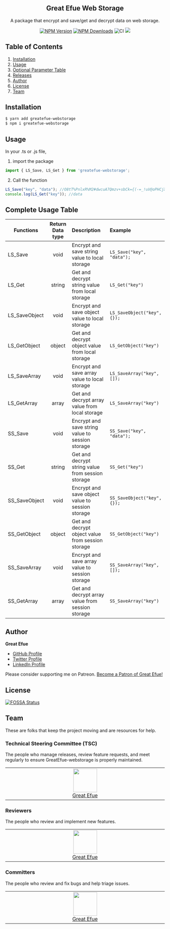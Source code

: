 <h2 align="center">Great Efue Web Storage</h2>

<p align="center">A package that encrypt and save/get and decrypt data on web storage.</p>

<p align="center">
    <a href="https://www.npmjs.com/package/greatefue-webstorage"><img src="https://img.shields.io/npm/v/greatefue-webstorage.svg?style=flat-square" alt="NPM Version" /></a>
    <a href="https://www.npmjs.com/package/greatefue-webstorage"><img src="https://img.shields.io/npm/dm/greatefue-webstorage.svg?style=flat-square" alt="NPM Downloads" /></a>
    <img src="https://github.com/greatefue/greatefue-webstorage/workflows/CI/badge.svg" alt="CI" />
    <a href="https://github.com/greatefue/greatefue-webstorage/tree/1.0.4"></a>
    <a href="https://app.fossa.com/api/projects/git%2Bgithub.com%2Fgreatefue%2Fgreatefue-webstorage.svg?type=shield"><img src="https://app.fossa.com/api/projects/git%2Bgithub.com%2Fgreatefue%2Fgreatefue-webstorage.svg?type=shield"/></a>
</p>


## Table of Contents

1. [Installation](#installation)
2. [Usage](#usage)
3. [Optional Parameter Table](#complete-usage-table)
4. [Releases](./HISTORY.md)
4. [Author](#author)
6. [License](#license)
7. [Team](#team)
<!-- 13. [Technology Sponsors](#technology-sponsors) -->

## <a name="installation"></a>Installation

```bash
$ yarn add greatefue-webstorage
$ npm i greatefue-webstorage
```

## <a name="usage"></a>Usage

In your .ts or .js file, 


1. import the package

```ts
import { LS_Save, LS_Get } from 'greatefue-webstorage';
```

2. Call the function

```ts or js
LS_Save("key", "data"); //O8tT%PnlxR%M2#dwcuA7Qmzv+sbCk={(-=_!uV@oPHCjX>N{oT@ms+)*(%%^f'I@Dm*(Ym!ER9CpQ3VOGIXV4+G2Ol1iYZj@#$_&
console.log(LS_Get("key")); //data
```

## <a name="complete-usage-table"></a>Complete Usage Table

|**Functions**   | **Return Data type** | **Description**                                          | **Example**                             |
| ------------   |:--------------------:| :------------------------------------------------------- | :-------------------------------------- |
| LS_Save        | void                 | Encrypt and save string value to local storage           | ``` LS_Save("key", "data"); ```         |
| LS_Get         | string               | Get and decrypt string value from local storage          | ``` LS_Get("key") ```                   |
| LS_SaveObject  | void                 | Encrypt and save object value to local storage           | ``` LS_SaveObject("key", {}); ```       |
| LS_GetObject   | object               | Get and decrypt object value from local storage          | ``` LS_GetObject("key") ```             |
| LS_SaveArray   | void                 | Encrypt and save array value to local storage            | ``` LS_SaveArray("key", []); ```        | 
| LS_GetArray    | array                | Get and decrypt array value from local storage           | ``` LS_SaveArray("key") ```             | 
| SS_Save        | void                 | Encrypt and save string value to session storage         | ``` SS_Save("key", "data"); ```         |
| SS_Get         | string               | Get and decrypt string value from session storage        | ``` SS_Get("key") ```                   |
| SS_SaveObject  | void                 | Encrypt and save object value to session storage         | ``` SS_SaveObject("key", {}); ```       |
| SS_GetObject   | object               | Get and decrypt object value from session storage        | ``` SS_GetObject("key") ```             |
| SS_SaveArray   | void                 | Encrypt and save array value to session storage          | ``` SS_SaveArray("key", []); ```        | 
| SS_GetArray    | array                | Get and decrypt array value from session storage         | ``` SS_SaveArray("key") ```             | 



## <a name="author"></a>Author

**Great Efue**

* [GitHub Profile](https://github.com/greatefue)
* [Twitter Profile](https://twitter.com/achillesefue)
* [LinkedIn Profile](https://linkedin.com/in/greatefue)


Please consider supporting me on Patreon.
<a href="https://www.patreon.com/bePatron?u=53060354" data-patreon-widget-type="become-patron-button">Become a Patron of Great Efue!</a>


## <a name="license"></a>License

[![FOSSA Status](https://app.fossa.com/api/projects/git%2Bgithub.com%2Fgreatefue%2Fgreatefue-webstorage.svg?type=large)](https://app.fossa.com/projects/git%2Bgithub.com%2Fgreatefue%2Fgreatefue-webstorage?ref=badge_large)


## <a name="team"></a>Team

These are folks that keep the project moving and are resources for help.

### Technical Steering Committee (TSC)

The people who manage releases, review feature requests, and meet regularly to ensure GreatEfue-webstorage is properly maintained.

<table>
<tbody>
<tr>
<td align="center" valign="top" width="11%">
<a href="https://github.com/greatefue">
<img src="https://github.com/greatefue.png?s=75" width="75" height="75">
<br />
Great Efue
</a>
</td>
</tr></tbody></table>


### Reviewers

The people who review and implement new features.

<table><tbody><tr><td align="center" valign="top" width="11%">
<a href="https://github.com/greatefue">
<img src="https://github.com/greatefue.png?s=75" width="75" height="75"><br />
Great Efue
</a>
</td></tr></tbody></table>

### Committers

The people who review and fix bugs and help triage issues.

<table><tbody><tr><td align="center" valign="top" width="11%">
<a href="https://github.com/greatefue">
<img src="https://github.com/greatefue.png?s=75" width="75" height="75"><br />
Great Efue
</a>
</td></tr></tbody></table>



<!-- ## <a name="technology-sponsors"></a>Technology Sponsors

The following companies, organizations, and individuals support GreatEfue-webstorage ongoing maintenance and development. [Become a Sponsor](https://opencollective.com/greatefue-webstorage) to get your logo on our README and website. -->

<!-- NOTE: This section is autogenerated. Do not manually edit.-->
<!--sponsorsstart-->
<!-- <h3>Platinum Sponsors</h3>
<p><a href="https://solutions.efuelite.com"><img src="https://solutions.efuelite.com/assets/img/EfueliteSolutions_Logo.png" alt="Efuelite Solutions" width="75" height="75"></a></p> -->

<!--sponsorsend-->
